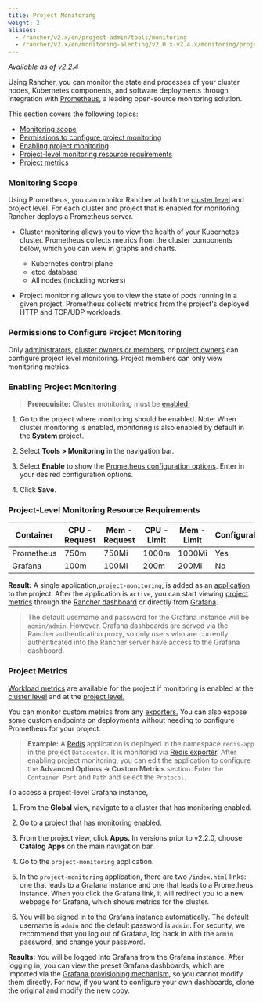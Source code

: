 ```yaml
---
title: Project Monitoring
weight: 2
aliases:
  - /rancher/v2.x/en/project-admin/tools/monitoring
  - /rancher/v2.x/en/monitoring-alerting/v2.0.x-v2.4.x/monitoring/project-monitoring
---
```


_Available as of v2.2.4_

Using Rancher, you can monitor the state and processes of your cluster nodes, Kubernetes components, and software deployments through integration with [Prometheus](https://prometheus.io/), a leading open-source monitoring solution.

This section covers the following topics:

- [Monitoring scope](#monitoring-scope)
- [Permissions to configure project monitoring](#permissions-to-configure-project-monitoring)
- [Enabling project monitoring](#enabling-project-monitoring)
- [Project-level monitoring resource requirements](#project-level-monitoring-resource-requirements)
- [Project metrics](#project-metrics)

### Monitoring Scope

Using Prometheus, you can monitor Rancher at both the [cluster level]({{<baseurl>}}/rancher/v2.x/en/monitoring-alerting/legacy/monitoring/cluster-monitoring/) and project level. For each cluster and project that is enabled for monitoring, Rancher deploys a Prometheus server.

- [Cluster monitoring]({{<baseurl>}}/rancher/v2.x/en/monitoring-alerting/legacy/monitoring/cluster-monitoring/) allows you to view the health of your Kubernetes cluster. Prometheus collects metrics from the cluster components below, which you can view in graphs and charts.

    - Kubernetes control plane
    - etcd database
    - All nodes (including workers)

- Project monitoring allows you to view the state of pods running in a given project. Prometheus collects metrics from the project's deployed HTTP and TCP/UDP workloads.

### Permissions to Configure Project Monitoring

Only [administrators]({{<baseurl>}}/rancher/v2.x/en/admin-settings/rbac/global-permissions/), [cluster owners or members]({{<baseurl>}}/rancher/v2.x/en/admin-settings/rbac/cluster-project-roles/#cluster-roles), or [project owners]({{<baseurl>}}/rancher/v2.x/en/admin-settings/rbac/cluster-project-roles/#project-roles) can configure project level monitoring. Project members can only view monitoring metrics.

### Enabling Project Monitoring

> **Prerequisite:** Cluster monitoring must be [enabled.]({{<baseurl>}}/rancher/v2.x/en/monitoring-alerting/legacy/monitoring/cluster-monitoring/)

1. Go to the project where monitoring should be enabled. Note: When cluster monitoring is enabled, monitoring is also enabled by default in the **System** project.

1. Select **Tools > Monitoring** in the navigation bar.

1. Select **Enable** to show the [Prometheus configuration options]({{<baseurl>}}/rancher/v2.x/en/monitoring-alerting/legacy/monitoring/cluster-monitoring/prometheus/). Enter in your desired configuration options.

1. Click **Save**.

### Project-Level Monitoring Resource Requirements

Container| CPU - Request | Mem - Request | CPU - Limit | Mem - Limit | Configurable
---------|---------------|---------------|-------------|-------------|-------------
Prometheus|750m| 750Mi | 1000m | 1000Mi | Yes
Grafana | 100m | 100Mi | 200m | 200Mi | No


**Result:** A single application,`project-monitoring`, is added as an [application]({{<baseurl>}}/rancher/v2.x/en/catalog/apps/) to the project. After the application is `active`, you can start viewing [project metrics](#project-metrics) through the [Rancher dashboard]({{<baseurl>}}/rancher/v2.x/en/monitoring-alerting/legacy/monitoring/cluster-monitoring/#rancher-dashboard) or directly from [Grafana]({{<baseurl>}}/rancher/v2.x/en/monitoring-alerting/legacy/monitoring/cluster-monitoring/#grafana).

> The default username and password for the Grafana instance will be `admin/admin`. However, Grafana dashboards are served via the Rancher authentication proxy, so only users who are currently authenticated into the Rancher server have access to the Grafana dashboard.

### Project Metrics
[Workload metrics]({{<baseurl>}}/rancher/v2.x/en/monitoring-alerting/legacy/monitoring/cluster-monitoring/cluster-metrics/#workload-metrics) are available for the project if monitoring is enabled at the [cluster level]({{<baseurl>}}/rancher/v2.x/en/monitoring-alerting/legacy/monitoring/cluster-monitoring/) and at the [project level.](#enabling-project-monitoring)

You can monitor custom metrics from any [exporters.](https://prometheus.io/docs/instrumenting/exporters/) You can also expose some custom endpoints on deployments without needing to configure Prometheus for your project.

> **Example:**
> A [Redis](https://redis.io/) application is deployed in the namespace `redis-app` in the project `Datacenter`. It is monitored via [Redis exporter](https://github.com/oliver006/redis_exporter). After enabling project monitoring, you can edit the application to configure the <b>Advanced Options -> Custom Metrics</b> section. Enter the `Container Port` and `Path` and select the `Protocol`.

To access a project-level Grafana instance,

1. From the **Global** view, navigate to a cluster that has monitoring enabled.

1. Go to a project that has monitoring enabled.

1. From the project view, click **Apps.** In versions prior to v2.2.0, choose **Catalog Apps** on the main navigation bar.

1. Go to the `project-monitoring` application.

1. In the `project-monitoring` application, there are two `/index.html` links: one that leads to a Grafana instance and one that leads to a Prometheus instance. When you click the Grafana link, it will redirect you to a new webpage for Grafana, which shows metrics for the cluster.

1. You will be signed in to the Grafana instance automatically. The default username is `admin` and the default password is `admin`. For security, we recommend that you log out of Grafana, log back in with the `admin` password, and change your password.

**Results:** You will be logged into Grafana from the Grafana instance. After logging in, you can view the preset Grafana dashboards, which are imported via the [Grafana provisioning mechanism](http://docs.grafana.org/administration/provisioning/#dashboards), so you cannot modify them directly. For now, if you want to configure your own dashboards, clone the original and modify the new copy.
